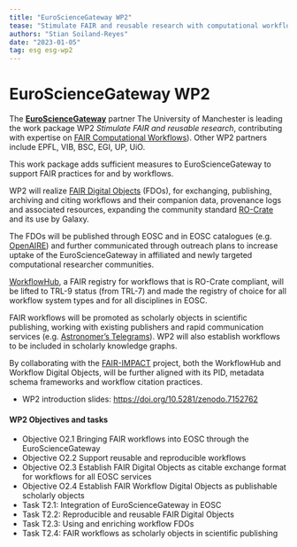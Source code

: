```yaml
---
title: "EuroScienceGateway WP2"
tease: "Stimulate FAIR and reusable research with computational workflows"
authors: "Stian Soiland-Reyes"
date: "2023-01-05"
tag: esg esg-wp2
---
```


# EuroScienceGateway WP2

The [**EuroScienceGateway**](/projects/esg/) partner The University of Manchester is leading the work package WP2 _Stimulate FAIR and reusable research_, contributing with expertise on [FAIR Computational Workflows](https://workflows.community/groups/fair/)). Other WP2 partners include EPFL, VIB, BSC, EGI, UP, UiO.

This work package adds sufficient measures to EuroScienceGateway to support FAIR practices for and by workflows.

WP2 will realize [FAIR Digital Objects](https://fairdo.org/) (FDOs), for exchanging, publishing, archiving and citing workflows and their companion data, provenance logs and associated resources, expanding the community standard [RO-Crate](https://w3id.org/ro/crate) and its use by Galaxy.
 
The FDOs will be published through EOSC and in EOSC catalogues (e.g. [OpenAIRE](https://www.openaire.eu/)) and further communicated through outreach plans to increase uptake of the EuroScienceGateway in affiliated and newly targeted computational researcher communities. 

[WorkflowHub](https://workflowhub.eu/), a FAIR registry for workflows that is RO-Crate compliant, will be lifted to TRL-9 status (from TRL-7) and made the registry of choice for all workflow system types and for all disciplines in EOSC. 

FAIR workflows will be promoted as scholarly objects in scientific publishing, working with existing publishers and rapid communication services (e.g. [Astronomer’s Telegrams](http://blogs.astronomerstelegram.org/)). WP2 will also establish workflows to be included in scholarly knowledge graphs.

By collaborating with the [FAIR-IMPACT](https://fair-impact.eu/) project, both the WorkflowHub and Workflow Digital Objects, will be further aligned with its PID, metadata schema frameworks and workflow citation practices.

* WP2 introduction slides: <https://doi.org/10.5281/zenodo.7152762>

#### WP2 Objectives and tasks

* Objective O2.1 Bringing FAIR workflows into EOSC through the EuroScienceGateway
* Objective O2.2 Support reusable and reproducible workflows
* Objective O2.3 Establish FAIR Digital Objects as citable exchange format for workflows for all EOSC services
* Objective O2.4 Establish FAIR Workflow Digital Objects as publishable scholarly objects
* Task T2.1: Integration of EuroScienceGateway in EOSC
* Task T2.2: Reproducible and reusable FAIR Digital Objects
* Task T2.3: Using and enriching workflow FDOs
* Task T2.4: FAIR workflows as scholarly objects in scientific publishing


